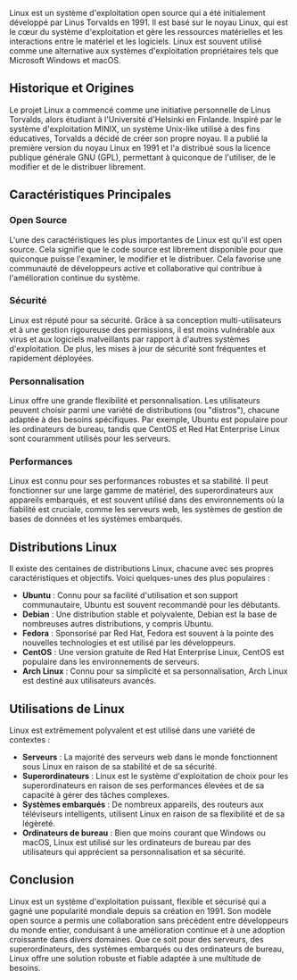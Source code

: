 Linux est un système d'exploitation open source qui a été initialement développé par Linus Torvalds en 1991. Il est basé sur le noyau Linux, qui est le cœur du système d'exploitation et gère les ressources matérielles et les interactions entre le matériel et les logiciels. Linux est souvent utilisé comme une alternative aux systèmes d'exploitation propriétaires tels que Microsoft Windows et macOS.

## Historique et Origines

Le projet Linux a commencé comme une initiative personnelle de Linus Torvalds, alors étudiant à l'Université d'Helsinki en Finlande. Inspiré par le système d'exploitation MINIX, un système Unix-like utilisé à des fins éducatives, Torvalds a décidé de créer son propre noyau. Il a publié la première version du noyau Linux en 1991 et l'a distribué sous la licence publique générale GNU (GPL), permettant à quiconque de l'utiliser, de le modifier et de le distribuer librement.

## Caractéristiques Principales

### Open Source

L'une des caractéristiques les plus importantes de Linux est qu'il est open source. Cela signifie que le code source est librement disponible pour que quiconque puisse l'examiner, le modifier et le distribuer. Cela favorise une communauté de développeurs active et collaborative qui contribue à l'amélioration continue du système.

### Sécurité

Linux est réputé pour sa sécurité. Grâce à sa conception multi-utilisateurs et à une gestion rigoureuse des permissions, il est moins vulnérable aux virus et aux logiciels malveillants par rapport à d'autres systèmes d'exploitation. De plus, les mises à jour de sécurité sont fréquentes et rapidement déployées.

### Personnalisation

Linux offre une grande flexibilité et personnalisation. Les utilisateurs peuvent choisir parmi une variété de distributions (ou "distros"), chacune adaptée à des besoins spécifiques. Par exemple, Ubuntu est populaire pour les ordinateurs de bureau, tandis que CentOS et Red Hat Enterprise Linux sont couramment utilisés pour les serveurs.

### Performances

Linux est connu pour ses performances robustes et sa stabilité. Il peut fonctionner sur une large gamme de matériel, des superordinateurs aux appareils embarqués, et est souvent utilisé dans des environnements où la fiabilité est cruciale, comme les serveurs web, les systèmes de gestion de bases de données et les systèmes embarqués.

## Distributions Linux

Il existe des centaines de distributions Linux, chacune avec ses propres caractéristiques et objectifs. Voici quelques-unes des plus populaires :

- **Ubuntu** : Connu pour sa facilité d'utilisation et son support communautaire, Ubuntu est souvent recommandé pour les débutants.
- **Debian** : Une distribution stable et polyvalente, Debian est la base de nombreuses autres distributions, y compris Ubuntu.
- **Fedora** : Sponsorisé par Red Hat, Fedora est souvent à la pointe des nouvelles technologies et est utilisé par les développeurs.
- **CentOS** : Une version gratuite de Red Hat Enterprise Linux, CentOS est populaire dans les environnements de serveurs.
- **Arch Linux** : Connu pour sa simplicité et sa personnalisation, Arch Linux est destiné aux utilisateurs avancés.

## Utilisations de Linux

Linux est extrêmement polyvalent et est utilisé dans une variété de contextes :

- **Serveurs** : La majorité des serveurs web dans le monde fonctionnent sous Linux en raison de sa stabilité et de sa sécurité.
- **Superordinateurs** : Linux est le système d'exploitation de choix pour les superordinateurs en raison de ses performances élevées et de sa capacité à gérer des tâches complexes.
- **Systèmes embarqués** : De nombreux appareils, des routeurs aux téléviseurs intelligents, utilisent Linux en raison de sa flexibilité et de sa légèreté.
- **Ordinateurs de bureau** : Bien que moins courant que Windows ou macOS, Linux est utilisé sur les ordinateurs de bureau par des utilisateurs qui apprécient sa personnalisation et sa sécurité.

## Conclusion

Linux est un système d'exploitation puissant, flexible et sécurisé qui a gagné une popularité mondiale depuis sa création en 1991. Son modèle open source a permis une collaboration sans précédent entre développeurs du monde entier, conduisant à une amélioration continue et à une adoption croissante dans divers domaines. Que ce soit pour des serveurs, des superordinateurs, des systèmes embarqués ou des ordinateurs de bureau, Linux offre une solution robuste et fiable adaptée à une multitude de besoins.